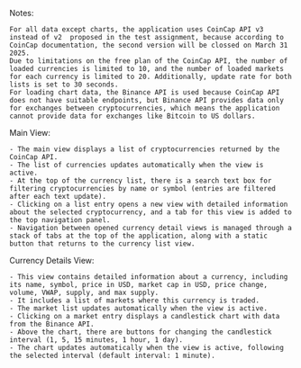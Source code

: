 Notes:

	For all data except charts, the application uses CoinCap API v3 instead of v2  proposed in the test assignment, because according to CoinCap documentation, the second version will be clossed on March 31 2025.
	Due to limitations on the free plan of the CoinCap API, the number of loaded currencies is limited to 10, and the number of loaded markets for each currency is limited to 20. Additionally, update rate for both lists is set to 30 seconds.
	For loading chart data, the Binance API is used because CoinCap API does not have suitable endpoints, but Binance API provides data only for exchanges between cryptocurrencies, which means the application cannot provide data for exchanges like Bitcoin to US dollars.

Main View:

	- The main view displays a list of cryptocurrencies returned by the CoinCap API.
	- The list of currencies updates automatically when the view is active.
	- At the top of the currency list, there is a search text box for filtering cryptocurrencies by name or symbol (entries are filtered after each text update).
	- Clicking on a list entry opens a new view with detailed information about the selected cryptocurrency, and a tab for this view is added to the top navigation panel.
	- Navigation between opened currency detail views is managed through a stack of tabs at the top of the application, along with a static button that returns to the currency list view.

Currency Details View:

	- This view contains detailed information about a currency, including its name, symbol, price in USD, market cap in USD, price change, volume, VWAP, supply, and max supply.
	- It includes a list of markets where this currency is traded.
	- The market list updates automatically when the view is active.
	- Clicking on a market entry displays a candlestick chart with data from the Binance API.
	- Above the chart, there are buttons for changing the candlestick interval (1, 5, 15 minutes, 1 hour, 1 day).
	- The chart updates automatically when the view is active, following the selected interval (default interval: 1 minute).